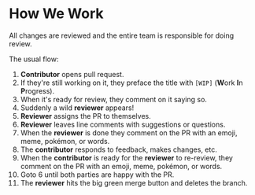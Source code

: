 # How We Work

All changes are reviewed and the entire team is responsible for doing review.

The usual flow:

1. **Contributor** opens pull request.
2. If they're still working on it, they preface the title with `[WIP]` (**W**ork **I**n **P**rogress).
3. When it's ready for review, they comment on it saying so.
4. Suddenly a wild **reviewer** appears!
5. **Reviewer** assigns the PR to themselves.
6. **Reviewer** leaves line comments with suggestions or questions.
7. When the **reviewer** is done they comment on the PR with an emoji, meme, pokémon, or words.
8. The **contributor** responds to feedback, makes changes, etc.
9. When the **contributor** is ready for the **reviewer** to re-review, they comment on the PR with an emoji, meme, pokémon, or words.
10. Goto 6 until both parties are happy with the PR.
11. The **reviewer** hits the big green merge button and deletes the branch.
